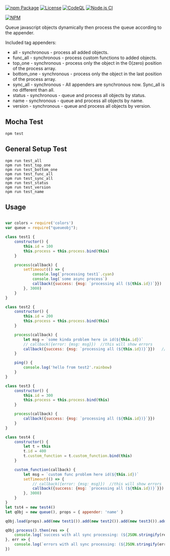 [![npm Package](https://img.shields.io/npm/v/queueobj.svg)](https://www.npmjs.org/package/queueobj)
[![License](https://img.shields.io/npm/l/queueobj.svg)](https://github.com/jman717/queueobj/blob/master/LICENSE)
[![CodeQL](https://github.com/jman717/queueobj/actions/workflows/github-actions-demo.yml/badge.svg)](https://github.com/jman717/queueobj/actions/workflows/github-actions-demo.yml)
[![Node.js CI](https://github.com/jman717/queueobj/actions/workflows/node.js.yml/badge.svg)](https://github.com/jman717/queueobj/actions/workflows/node.js.yml)

[![NPM](https://nodei.co/npm/queueobj.png?downloads=true&downloadRank=true&stars=true)](https://nodei.co/npm/queueobj/)

Queue javascript objects dynamically then process the queue according to the appender.

Included tag appenders:

* all - synchronous - process all added objects.
* func_all - synchronous - process custom functions to added objects.
* top_one - synchronous - process only the object in the 0(zero) position of the process array.
* bottom_one - synchronous - process only the object in the last position of the process array.
* sync_all - synchronous - All appenders are synchronous now. Sync_all is no different than all.
* status - synchronous - queue and process all objects by status.
* name - synchronous - queue and process all objects by name.
* version - synchronous - queue and process all objects by version.

Mocha Test
---------
```
npm test
```

General Setup Test
---------
```
npm run test_all
npm run test_top_one
npm run test_bottom_one
npm run test_func_all
npm run test_sync_all
npm run test_status
npm run test_version
npm run test_name

```

Usage
---------
```js

var colors = require('colors')
var queue = require("queueobj");

class test1 {
    constructor() {
        this.id = 100
        this.process = this.process.bind(this)
    }

    process(callback) {
        setTimeout(() => {
            console.log(`processing test1`.cyan)
            console.log(`some async process`)
            callback({success: {msg: `processing all (${this.id})`}})
        }, 3000)
    }
}

class test2 {
    constructor() {
        this.id = 200
        this.process = this.process.bind(this)
    }

    process(callback) {
        let msg = `some kinda problem here in id(${this.id})`
        // callback({error: {msg: msg}})  //this will show errors
        callback({success: {msg: `processing all (${this.id})}`}})   //this will show no errors
    }

    ping() {
        console.log('hello from test2'.rainbow)
    }
}

class test3 {
    constructor() {
        this.id = 300
        this.process = this.process.bind(this)
    }

    process(callback) {
        callback({success: {msg: `processing all (${this.id})}`}})   
    }
}

class test4 {
    constructor() {
        let t = this
        t.id = 400
        t.custom_function = t.custom_function.bind(this)
    }

    custom_function(callback) {
        let msg = `custom func problem here id(${this.id})`
        setTimeout(() => {
            // callback({error: {msg: msg}})  //this will show errors
            callback({success: {msg: `processing all (${this.id})}`}})   //this will show no errors
        }, 3000)
    }
}
let tst4 = new test4()
let qObj = new queue(), props = { appender: 'name' }

qObj.load(props).add(new test1()).add(new test2()).add(new test3()).add(tst4.custom_function)

qObj.process().then(res => {
    console.log(`success with all sync processing: (${JSON.stringify(res)})`.bold.italic.green)
}, err => {
    console.log(`errors with all sync processing: (${JSON.stringify(err)})`.red)
})

```

